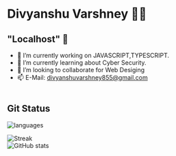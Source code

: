 # Divyanshu Varshney 👨‍💻
## "Localhost" 👋

<!--
**0124hitesh/0124hitesh** is a ✨ _special_ ✨ repository because its `README.md` (this file) appears on your GitHub profile.

Here are some ideas to get you started:

- 🔭 I’m currently working on JAVASCRIPT,TYPESCRIPT.
- 🌱 I’m currently learning 
- 👯 I’m looking to collaborate on Web Desiging
- 🤔 I’m looking for help with ...
- 💬 Ask me about ...

- 😄 Pronouns: ...
- ⚡ Fun fact: ...
-->
- 🔭 I’m currently working on JAVASCRIPT,TYPESCRIPT.
- 🌱 I’m currently learning about Cyber Security.
- 👯 I’m looking to collaborate for Web Desiging
- 📫 E-Mail: divyanshuvarshney855@gmail.com
<br/><br/>
<!--![Top Langs](https://github-readme-stats.vercel.app/api/top-langs/?username=0124hitesh&theme=tokyonight)<br/>-->
## Git Status

![languages](https://github-readme-stats-eight-theta.vercel.app/api/top-langs/?username=divyanshu-95&layout=compact,issues&theme=tokyonight)

![Streak](https://github-readme-streak-stats.herokuapp.com/?user=divyanshu-95&show_icons=true&theme=tokyonight)<br/>
![GitHub stats](https://github-readme-stats.vercel.app/api?username=divyanshu-95&count_private=true&theme=tokyonight)<br/>



